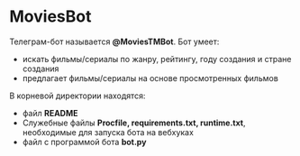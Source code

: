 # MoviesBot

Телеграм-бот называется **@MoviesTMBot**. Бот умеет:
- искать фильмы/сериалы по жанру, рейтингу, году создания и стране создания
- предлагает фильмы/сериалы на основе просмотренных фильмов

В корневой директории находятся:
- файл **README**
- Служебные файлы **Procfile, requirements.txt, runtime.txt**, необходимые для запуска бота на вебхуках
- файл с программой бота **bot.py**
